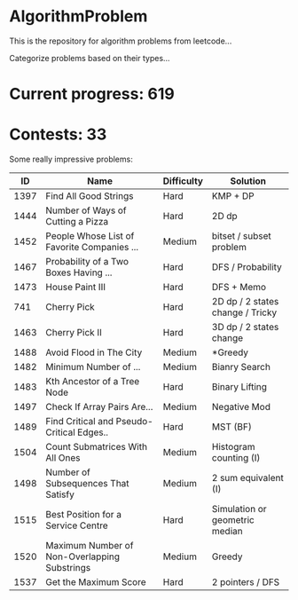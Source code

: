 # AlgorithmProblem
This is the repository for algorithm problems from leetcode...

Categorize problems based on their types...


# Current progress: 619

# Contests: 33

Some really impressive problems:

ID | Name | Difficulty | Solution
 ---- | ----------- | -------- | ------
1397|Find All Good Strings| Hard | KMP + DP
1444|Number of Ways of Cutting a Pizza| Hard | 2D dp
1452|People Whose List of Favorite Companies ...| Medium | bitset / subset problem
1467|Probability of a Two Boxes Having ...| Hard | DFS / Probability
1473|House Paint III | Hard | DFS + Memo
741|Cherry Pick| Hard | 2D dp / 2 states change / Tricky
1463|Cherry Pick II| Hard | 3D dp / 2 states change
1488|Avoid Flood in The City|Medium|*Greedy 
1482|Minimum Number of ... | Medium | Bianry Search
1483|Kth Ancestor of a Tree Node| Hard | Binary Lifting
1497|Check If Array Pairs Are...| Medium | Negative Mod
1489|Find Critical and Pseudo-Critical Edges.. | Hard | MST (BF)
1504|Count Submatrices With All Ones | Medium | Histogram counting (I)
1498|Number of Subsequences That Satisfy | Medium | 2 sum equivalent (I)
1515|Best Position for a Service Centre | Hard | Simulation or geometric median
1520|Maximum Number of Non-Overlapping Substrings | Medium | Greedy
1537|Get the Maximum Score| Hard | 2 pointers / DFS
